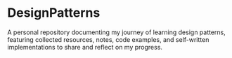 # DesignPatterns
A personal repository documenting my journey of learning design patterns, featuring collected resources, notes, code examples, and self-written implementations to share and reflect on my progress.
